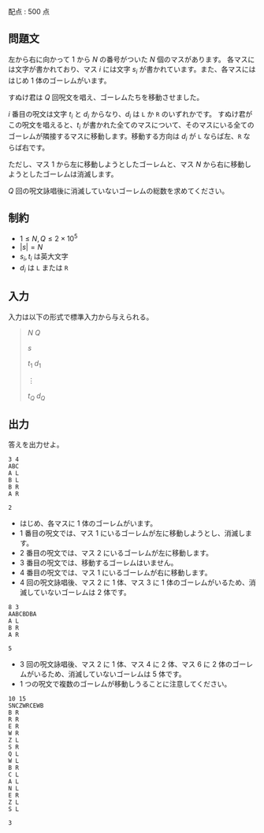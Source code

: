 配点 : $500$ 点

## 問題文

左から右に向かって $1$ から $N$ の番号がついた $N$ 個のマスがあります。
各マスには文字が書かれており、マス $i$ には文字 $s_i$ が書かれています。また、各マスにははじめ $1$ 体のゴーレムがいます。

すぬけ君は $Q$ 回呪文を唱え、ゴーレムたちを移動させました。

$i$ 番目の呪文は文字 $t_i$ と $d_i$ からなり、$d_i$ は `L` か `R` のいずれかです。
すぬけ君がこの呪文を唱えると、$t_i$ が書かれた全てのマスについて、そのマスにいる全てのゴーレムが隣接するマスに移動します。移動する方向は $d_i$ が `L` ならば左、`R` ならば右です。

ただし、マス $1$ から左に移動しようとしたゴーレムと、マス $N$ から右に移動しようとしたゴーレムは消滅します。

$Q$ 回の呪文詠唱後に消滅していないゴーレムの総数を求めてください。

## 制約

- $1 \leq N,Q \leq 2 \times 10^{5}$
- $|s| = N$
- $s_i,t_i$ は英大文字
- $d_i$ は `L` または `R`

## 入力

入力は以下の形式で標準入力から与えられる。

> $N$ $Q$
> 
> $s$
> 
> $t_1$ $d_1$
> 
> $\vdots$
> 
> $t_{Q}$ $d_Q$

## 出力

答えを出力せよ。

```input1
3 4
ABC
A L
B L
B R
A R
```

```output1
2
```

- はじめ、各マスに $1$ 体のゴーレムがいます。
- $1$ 番目の呪文では、マス $1$ にいるゴーレムが左に移動しようとし、消滅します。
- $2$ 番目の呪文では、マス $2$ にいるゴーレムが左に移動します。
- $3$ 番目の呪文では、移動するゴーレムはいません。
- $4$ 番目の呪文では、マス $1$ にいるゴーレムが右に移動します。
- $4$ 回の呪文詠唱後、マス $2$ に $1$ 体、マス $3$ に $1$ 体のゴーレムがいるため、消滅していないゴーレムは $2$ 体です。

```input2
8 3
AABCBDBA
A L
B R
A R
```

```output2
5
```

- $3$ 回の呪文詠唱後、マス $2$ に $1$ 体、マス $4$ に $2$ 体、マス $6$ に $2$ 体のゴーレムがいるため、消滅していないゴーレムは $5$ 体です。
- $1$ つの呪文で複数のゴーレムが移動しうることに注意してください。

```input3
10 15
SNCZWRCEWB
B R
R R
E R
W R
Z L
S R
Q L
W L
B R
C L
A L
N L
E R
Z L
S L
```

```output3
3
```